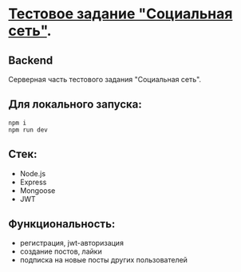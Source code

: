 # [Тестовое задание "Социальная сеть"](https://kdolgonosov.github.io/be-in-touch-frontend).
## Backend

Серверная часть тестового задания "Социальная сеть".

## Для локального запуска:
```
npm i
npm run dev
```

## Стек:

- Node.js
- Express
- Mongoose
- JWT

## Функциональность:

-   регистрация, jwt-авторизация
-   создание постов, лайки
-   подписка на новые посты других пользователей
